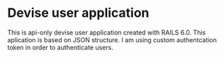 # Devise user application

This is api-only devise user application created with RAILS 6.0. This aplication is based on JSON structure. I am using custom authentcation token in order to authenticate users.
